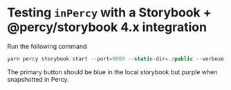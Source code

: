 # Testing `inPercy` with a Storybook + @percy/storybook 4.x integration

Run the following command

```js
yarn percy storybook:start --port=9009 --static-dir=./public --verbose
```

The primary button should be blue in the local storybook but purple when snapshotted in Percy.